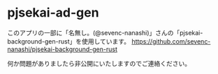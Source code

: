 # pjsekai-ad-gen
このアプリの一部に「名無し。(@sevenc-nanashi)」さんの「pjsekai-background-gen-rust」を使用しています。
https://github.com/sevenc-nanashi/pjsekai-background-gen-rust

何か問題がありましたら非公開にいたしますのでご連絡ください。

